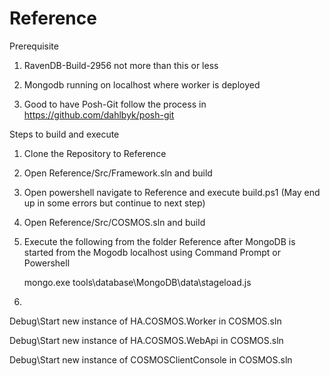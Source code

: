 # Reference

Prerequisite 

 1) RavenDB-Build-2956 not more than this or less

 2) Mongodb running on localhost where worker is deployed
 
 3) Good to have Posh-Git follow the process in https://github.com/dahlbyk/posh-git 
 
     
Steps to build and execute

1) Clone the Repository to Reference

2) Open Reference/Src/Framework.sln and build

3) Open powershell navigate to Reference and execute build.ps1 (May end up in some errors but continue to next step)

4) Open Reference/Src/COSMOS.sln and build

5) Execute the following from the folder Reference after MongoDB is started from the Mogodb localhost using Command Prompt or Powershell


     mongo.exe tools\database\MongoDB\data\stageload.js
     
     
6)

 Debug\Start new instance of HA.COSMOS.Worker in COSMOS.sln
 
 Debug\Start new instance of HA.COSMOS.WebApi in COSMOS.sln
 
 Debug\Start new instance of COSMOSClientConsole in COSMOS.sln
 
 
